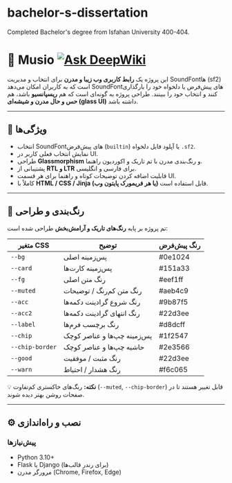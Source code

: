 # bachelor-s-dissertation
Completed Bachelor's degree from Isfahan University 400-404.


# 🎹 Musio [![Ask DeepWiki](https://deepwiki.com/badge.svg)](https://deepwiki.com/M-Amin-Kiani/bachelor-s-dissertation)


این پروژه یک **رابط کاربری وب زیبا و مدرن** برای انتخاب و مدیریت SoundFontها (sf2) است که به کاربران امکان می‌دهد SoundFontهای پیش‌فرض یا دلخواه خود را بارگذاری کنند و انتخاب خود را ببینند. طراحی پروژه به گونه‌ای است که هم **ریسپانسیو** باشد، هم **حس و حال مدرن و شیشه‌ای (glass UI)** داشته باشد.

---

## 🌟 ویژگی‌ها

- انتخاب SoundFontهای پیش‌فرض (`builtin`) یا آپلود فایل دلخواه `.sf2`.
- نمایش انتخاب فعلی کاربر در UI.
- طراحی **Glassmorphism** و رنگ‌بندی مدرن با تم تاریک و اکوردیون راهنما.
- پشتیبانی از **RTL و LTR** برای فارسی و انگلیسی.
- قابلیت اضافه کردن توضیحات کوتاه و راهنما برای هر قسمت UI.
- کاملاً با **HTML / CSS / Jinja (یا هر فریمورک پایتون وب)** قابل استفاده است.

---

## 🎨 رنگ‌بندی و طراحی

تم پروژه بر پایه **رنگ‌های تاریک و آرامش‌بخش** طراحی شده است:

| متغیر CSS         | توضیح                                      | رنگ پیش‌فرض       |
|------------------|------------------------------------------|----------------|
| `--bg`            | پس‌زمینه اصلی                             | #0e1024        |
| `--card`          | پس‌زمینه کارت‌ها                          | #151a33        |
| `--fg`            | رنگ متن اصلی                              | #eef1ff        |
| `--muted`         | رنگ متن کم‌رنگ / توضیحات                 | #aeb4c9        |
| `--acc`           | رنگ شروع گرادینت دکمه‌ها                  | #9b87f5        |
| `--acc2`          | رنگ انتهای گرادینت دکمه‌ها                | #22d3ee        |
| `--label`         | رنگ برچسب فرم‌ها                           | #d8dcff        |
| `--chip`          | پس‌زمینه چپ‌ها و عناصر کوچک              | #1f2547        |
| `--chip-border`   | حاشیه چپ‌ها و عناصر کوچک                  | #2e3566        |
| `--good`          | رنگ مثبت / موفقیت                          | #22d3ee        |
| `--warn`          | رنگ هشدار / احتیاط                          | #f6c065        |

💡 **نکته:** رنگ‌های خاکستری کم‌تفاوت (`--muted`, `--chip-border`) قابل تغییر هستند تا در صفحات روشن بهتر دیده شوند.

---

## ⚙️ نصب و راه‌اندازی

### پیش‌نیازها

- Python 3.10+
- Flask یا Django (برای رندر قالب‌ها)
- مرورگر مدرن (Chrome, Firefox, Edge)

